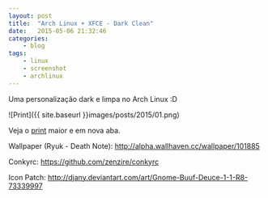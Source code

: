 ```yaml
---
layout: post
title:  "Arch Linux + XFCE - Dark Clean"
date:   2015-05-06 21:32:46
categories:
    - blog
tags:
    - linux
    - screenshot
    - archlinux
---
```


Uma personalização dark e limpa no Arch Linux :D

![Print]({{ site.baseurl }}images/posts/2015/01.png)

Veja o <a title="ScreenShot" href="{{ site.baseurl }}images/posts/2015/01.png" target="_blank">print</a> maior e em nova aba.

Wallpaper (Ryuk - Death Note): http://alpha.wallhaven.cc/wallpaper/101885

Conkyrc: https://github.com/zenzire/conkyrc

Icon Patch: http://djany.deviantart.com/art/Gnome-Buuf-Deuce-1-1-R8-73339997